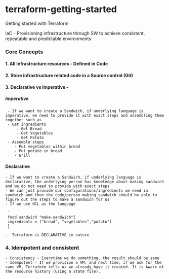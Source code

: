 # terraform-getting-started
Getting started with Terraform

IaC - Provisioning infrastructure through SW to achieve consistent, repeatable and predictable environments

### Core Concepts

#### 1. All Infrastructure resources  - Defined in Code
#### 2. Store infrastructure related code in a Source control (Git)
#### 3. Declarative vs Imperative - 
##### Imperative 
     - If we want to create a Sandwich, if underlying language is imperative, we need to provide it with exact steps and assembling them together such as
     - Get ingredients
         - Get Bread
         - Get Vegetables
         - Get Potato
     - Assemble steps
        - Put vegetables within bread
        - Put potato in bread
        - Grill

#### Declarative 
    - If we want to create a Sandwich, if underlying language is declarative, the underlying person has knowledge about making sandwich and we do not need to provide with exact steps
    - We can just provide our configurations/ingredients we need in sandwich and then the code/person making sandwich should be able to figure out the steps to make a sandwich for us
    - If we use HCL as the language

     `
     food sandwich "make-sandwich"{
     ingredients = ["bread", "vegetables","potato"]
     }
     `
    -  Terraform is DECLARATIVE in nature 
### 4. Idempotent and consistent
    - Consistency - Everytime we do something, the result should be same
    - Idempotent - If we provision a VM, and next time, if we ask for the same VM, Terraform tells us we already have it created. It is Aware of the resource history (Using a state file).

